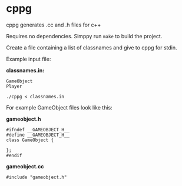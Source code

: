 # cppg
cppg generates .cc and .h files for c++

Requires no dependencies. Simppy run `make` to build the project.

Create a file containing a list of classnames and give to cppg for stdin.

Example input file: 

**classnames.in:**

```
GameObject
Player
```

`./cppg < classnames.in`

For example GameObject files look like this:

**gameobject.h**
```
#ifndef __GAMEOBJECT_H__
#define __GAMEOBJECT_H__
class GameObject {

};
#endif
```

**gameobject.cc**
```
#include "gameobject.h"
```
